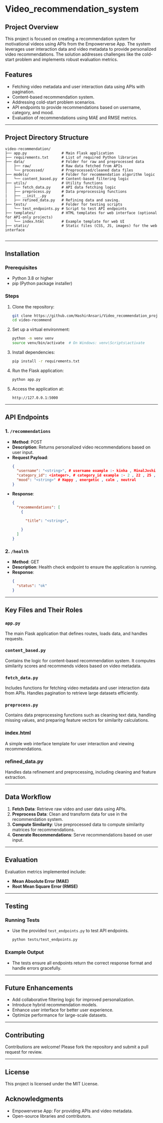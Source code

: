# Video_recommendation_system



## Project Overview
This project is focused on creating a recommendation system for motivational videos using APIs from the Empowerverse App. The system leverages user interaction data and video metadata to provide personalized video recommendations. The solution addresses challenges like the cold-start problem and implements robust evaluation metrics.

## Features
- Fetching video metadata and user interaction data using APIs with pagination.
- Content-based recommendation system.
- Addressing cold-start problem scenarios.
- API endpoints to provide recommendations based on username, category, and mood.
- Evaluation of recommendations using MAE and RMSE metrics.

---

## Project Directory Structure
```
video-recommendation/
├── app.py                # Main Flask application
├── requirements.txt      # List of required Python libraries
├── data/                 # Folder for raw and preprocessed data
│   ├── raw/              # Raw data fetched from APIs
│   └── processed/        # Preprocessed/cleaned data files
├── models/               # Folder for recommendation algorithm logic
│   └── content_based.py  # Content-based filtering logic
├── utils/                # Utility functions
│   ├── fetch_data.py     # API data fetching logic
│   ├── preprocess.py     # Data preprocessing functions
|   ├── __init__.py       #
|   ├── refined_data.py   # Refining data and saving.
├── tests/                # Folder for testing scripts
│   └── test_endpoints.py # Script to test API endpoints
├── templates/            # HTML templates for web interface (optional for API-only projects)
│   └── index.html        # Example template for web UI
├── static/               # Static files (CSS, JS, images) for the web interface


```

---

## Installation

### Prerequisites
- Python 3.8 or higher
- pip (Python package installer)

### Steps
1. Clone the repository:
   ```bash
   git clone https://github.com/HashirAnsari/Video_recommendation_project.git
   cd video-recommend
   ```

2. Set up a virtual environment:
   ```bash
   python -m venv venv
   source venv/bin/activate  # On Windows: venv\Scripts\activate
   ```

3. Install dependencies:
   ```bash
   pip install -r requirements.txt
   ```

4. Run the Flask application:
   ```bash
   python app.py
   ```

5. Access the application at:
   ```
   http://127.0.0.1:5000
   ```

---

## API Endpoints

### 1. **`/recommendations`**
- **Method**: POST
- **Description**: Returns personalized video recommendations based on user input.
- **Request Payload**:
  ```json
  {
    "username": "<string>", # username example :- kinha , MinalJoshi , ankur_raj , abasss00
    "category_id": <integer>, # category_id example :- 2 , 22 , 25 , 8
    "mood": "<string>" # Happy , energetic , calm , neutral
  }
  ```
- **Response**:
  ```json
  {
    "recommendations": [
      {

        "title": "<string>",
        
      }
    ]
  }
  ```

### 2. **`/health`**
- **Method**: GET
- **Description**: Health check endpoint to ensure the application is running.
- **Response**:
  ```json
  {
    "status": "ok"
  }
  ```

---

## Key Files and Their Roles

### `app.py`
The main Flask application that defines routes, loads data, and handles requests.

### `content_based.py`
Contains the logic for content-based recommendation system. It computes similarity scores and recommends videos based on video metadata.

### `fetch_data.py`
Includes functions for fetching video metadata and user interaction data from APIs. Handles pagination to retrieve large datasets efficiently.

### `preprocess.py`
Contains data preprocessing functions such as cleaning text data, handling missing values, and preparing feature vectors for similarity calculations.

### index.html
A simple web interface template for user interaction and viewing recommendations.

### refined_data.py 
Handles data refinement and preprocessing, including cleaning and feature extraction.  

---

## Data Workflow
1. **Fetch Data**: Retrieve raw video and user data using APIs.
2. **Preprocess Data**: Clean and transform data for use in the recommendation system.
3. **Compute Similarity**: Use preprocessed data to compute similarity matrices for recommendations.
4. **Generate Recommendations**: Serve recommendations based on user input.

---

## Evaluation
Evaluation metrics implemented include:
- **Mean Absolute Error (MAE)**
- **Root Mean Square Error (RMSE)**

---

## Testing
### Running Tests
- Use the provided `test_endpoints.py` to test API endpoints.
  ```bash
  python tests/test_endpoints.py
  ```

### Example Output
- The tests ensure all endpoints return the correct response format and handle errors gracefully.

---

## Future Enhancements
- Add collaborative filtering logic for improved personalization.
- Introduce hybrid recommendation models.
- Enhance user interface for better user experience.
- Optimize performance for large-scale datasets.

---

## Contributing
Contributions are welcome! Please fork the repository and submit a pull request for review.

---

## License
This project is licensed under the MIT License.

## Acknowledgments
- Empowerverse App: For providing APIs and video metadata.
- Open-source libraries and contributors.


